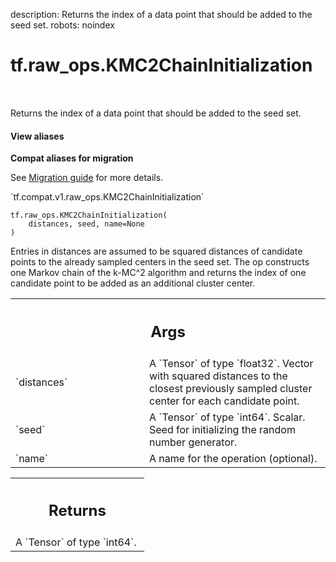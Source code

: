 description: Returns the index of a data point that should be added to the seed set.
robots: noindex

# tf.raw_ops.KMC2ChainInitialization

<!-- Insert buttons and diff -->

<table class="tfo-notebook-buttons tfo-api nocontent" align="left">

</table>



Returns the index of a data point that should be added to the seed set.


<section class="expandable">
  <h4 class="showalways">View aliases</h4>
  <p>
<b>Compat aliases for migration</b>
<p>See
<a href="https://www.tensorflow.org/guide/migrate">Migration guide</a> for
more details.</p>
<p>`tf.compat.v1.raw_ops.KMC2ChainInitialization`</p>
</p>
</section>

<pre class="devsite-click-to-copy prettyprint lang-py tfo-signature-link">
<code>tf.raw_ops.KMC2ChainInitialization(
    distances, seed, name=None
)
</code></pre>



<!-- Placeholder for "Used in" -->

Entries in distances are assumed to be squared distances of candidate points to
the already sampled centers in the seed set. The op constructs one Markov chain
of the k-MC^2 algorithm and returns the index of one candidate point to be added
as an additional cluster center.

<!-- Tabular view -->
 <table class="responsive fixed orange">
<colgroup><col width="214px"><col></colgroup>
<tr><th colspan="2"><h2 class="add-link">Args</h2></th></tr>

<tr>
<td>
`distances`<a id="distances"></a>
</td>
<td>
A `Tensor` of type `float32`.
Vector with squared distances to the closest previously sampled cluster center
for each candidate point.
</td>
</tr><tr>
<td>
`seed`<a id="seed"></a>
</td>
<td>
A `Tensor` of type `int64`.
Scalar. Seed for initializing the random number generator.
</td>
</tr><tr>
<td>
`name`<a id="name"></a>
</td>
<td>
A name for the operation (optional).
</td>
</tr>
</table>



<!-- Tabular view -->
 <table class="responsive fixed orange">
<colgroup><col width="214px"><col></colgroup>
<tr><th colspan="2"><h2 class="add-link">Returns</h2></th></tr>
<tr class="alt">
<td colspan="2">
A `Tensor` of type `int64`.
</td>
</tr>

</table>

